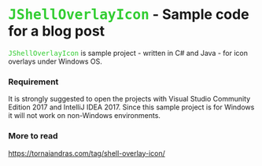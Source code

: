 # <tt style="color:limegreen">JShellOverlayIcon</tt> - Sample code for a blog post

<tt style="color:limegreen">JShellOverlayIcon</tt> is sample project - written in C# and Java - for icon overlays under Windows OS.

### Requirement

It is strongly suggested to open the projects with Visual Studio Community Edition 2017 and IntelliJ IDEA 2017. Since this sample project is for Windows it will not work on non-Windows environments.

### More to read

https://tornaiandras.com/tag/shell-overlay-icon/
